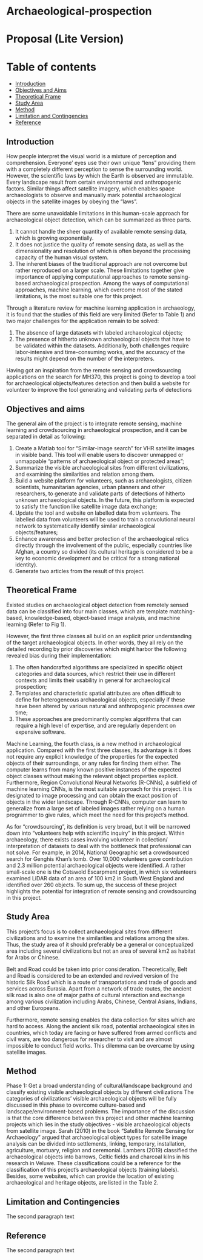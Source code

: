 # Archaeological-prospection

# Proposal (Lite Version)
# Table of contents
- [Introduction](#introduction)
- [Objectives and Aims](#paragraph1)
- [Theoretical Frame](#paragraph2)
- [Study Area](#paragraph3)
- [Method](#paragraph4)
- [Limitation and Contingencies](#paragraph5)
- [Reference](#paragraph6)

## Introduction <a name="introduction"></a>
How people interpret the visual world is a mixture of perception and comprehension. Everyone’ eyes use their own unique “lens” providing them with a completely different perception to sense the surrounding world. However, the scientific laws by which the Earth is observed are immutable. Every landscape result from certain environmental and anthropogenic factors. Similar things affect satellite imagery, which enables space archaeologists to observe and manually mark potential archaeological objects in the satellite images by obeying the “laws”.


There are some unavoidable limitations in this human-scale approach for archaeological object detection, which can be summarized as three parts. 
1. It cannot handle the sheer quantity of available remote sensing data, which is growing exponentially. 
2. It does not justice the quality of remote sensing data, as well as the dimensionality and resolution of which is often beyond the processing capacity of the human visual system. 
3. The inherent biases of the traditional approach are not overcome but rather reproduced on a larger scale. These limitations together give importance of applying computational approaches to remote sensing-based archaeological prospection. Among the ways of computational approaches, machine learning, which overcome most of the stated limitations, is the most suitable one for this project. 

Through a literature review for machine learning application in archaeology, it is found that the studies of this field are very limited (Refer to Table 1) and two major challenges for the application remain to be solved: 
1. The absence of large datasets with labeled archaeological objects; 
2. The presence of hitherto unknown archaeological objects that have to be validated within the datasets. Additionally, both challenges require labor-intensive and time-consuming works, and the accuracy of the results might depend on the number of the interpreters. 

Having got an inspiration from the remote sensing and crowdsourcing applications on the search for MH370, this project is going to develop a tool for archaeological objects/features detection and then build a website for volunteer to improve the tool generating and validating parts of detections 


## __Objectives and aims__ <a name="paragraph1"></a>
The general aim of the project is to integrate remote sensing, machine learning and crowdsourcing in archaeological prospection, and it can be separated in detail as following:
1. Create a Matlab tool for “Similar-image search” for VHR satellite images in visible band. This tool will enable users to discover unmapped or unmappable “patterns of archaeological object or protected areas”;
2. Summarize the visible archaeological sites from different civilizations, and examining the similarities and relation among them. 
3. Build a website platform for volunteers, such as archaeologists, citizen scientists, humanitarian agencies, urban planners and other researchers, to generate and validate parts of detections of hitherto unknown archaeological objects. In the future, this platform is expected to satisfy the function like satellite image data exchange;
4. Update the tool and website on labelled data from volunteers. The labelled data from volunteers will be used to train a convolutional neural network to systematically identify similar archaeological objects/features;
5. Enhance awareness and better protection of the archaeological relics directly through the involvement of the public, especially countries like Afghan, a country so divided (its cultural heritage is considered to be a key to economic development and be critical for a strong national identity).
6. Generate two articles from the result of this project.


## __Theoretical Frame__ <a name="paragraph2"></a>
Existed studies on archaeological object detection from remotely sensed data can be classified into four main classes, which are template matching-based, knowledge-based, object-based image analysis, and machine learning (Refer to Fig 1). 

However, the first three classes all build on an explicit prior understanding of the target archaeological objects. In other words, they all rely on the detailed recording by prior discoveries which might harbor the following revealed bias during their implementation: 
1. The often handcrafted algorithms are specialized in specific object categories and data sources, which restrict their use in different contexts and limits their usability in general for archaeological prospection; 
2. Templates and characteristic spatial attributes are often difficult to define for heterogeneous archaeological objects, especially if these have been altered by various natural and anthropogenic processes over time; 
3. These approaches are predominantly complex algorithms that can require a high level of expertise, and are regularly dependent on expensive software.

Machine Learning, the fourth class, is a new method in archaeological application. Compared with the first three classes, its advantage is it does not require any explicit knowledge of the properties for the expected objects of their surroundings, or any rules for finding them either. The computer learns from many known positive instances of the expected object classes without making the relevant object properties explicit. Furthermore, Region Convolutional Neural Networks (R-CNNs), a subfield of machine learning CNNs, is the most suitable approach for this project. It is designated to image processing and can obtain the exact position of objects in the wider landscape. Through R-CNNs, computer can learn to generalize from a large set of labeled images rather relying on a human programmer to give rules, which meet the need for this project’s method. 

As for “crowdsourcing”, its definition is very broad, but it will be narrowed down into “volunteers help with scientific inquiry” in this project. Within archaeology, there exists cases involving volunteer in collection/ interpretation of datasets to deal with the bottleneck that professional can not solve. For example, in 2014, National Geographic set a crowdsourced search for Genghis Khan’s tomb. Over 10,000 volunteers gave contribution and 2.3 million potential archaeological objects were identified. A rather small-scale one is the Cotswold Escarpment project, in which six volunteers examined LiDAR data of an area of 100 km2 in South West England and identified over 260 objects. To sum up, the success of these project highlights the potential for integration of remote sensing and crowdsourcing in this project.


## __Study Area__ <a name="paragraph3"></a>
This project’s focus is to collect archaeological sites from different civilizations and to examine the similarities and relations among the sites. Thus, the study area of it should preferably be a general or conceptualized area including several civilizations but not an area of several km2 as habitat for Arabs or Chinese. 

Belt and Road could be taken into prior consideration. Theoretically, Belt and Road is considered to be an extended and revived version of the historic Silk Road which is a route of transportations and trade of goods and services across Eurasia. Apart from a network of trade routes, the ancient silk road is also one of major paths of cultural interaction and exchange among various civilization including Arabs, Chinese, Central Asians, Indians, and other Europeans. 

Furthermore, remote sensing enables the data collection for sites which are hard to access. Along the ancient silk road, potential archaeological sites in countries, which today are facing or have suffered from armed conflicts and civil wars, are too dangerous for researcher to visit and are almost impossible to conduct field works. This dilemma can be overcame by using satellite images.


## __Method__ <a name="paragraph4"></a>
Phase 1: Get a broad understanding of cultural/landscape background and classify existing visible archaeological objects by different civilizations
The categories of civilizations’ visible archaeological objects will be fully discussed in this phase to overcome culture-based and landscape/environment-based problems. The importance of the discussion is that the core difference between this project and other machine learning projects which lies in the study objectives - visible archaeological objects from satellite image. Sarah (2010) in the book “Satellite Remote Sensing for Archaeology” argued that archaeological object types for satellite image analysis can be divided into settlements, linking, temporary, installation, agriculture, mortuary, religion and ceremonial. Lambers (2019) classified the archaeological objects into barrows, Celtic fields and charcoal kilns in his research in Veluwe. These classifications could be a reference for the classification of this project’s archaeological objects (training labels). Besides, some websites, which can provide the location of existing archaeological and heritage objects, are listed in the Table 2.


## __Limitation and Contingencies__ <a name="paragraph5"></a>
The second paragraph text

## Reference <a name="paragraph6"></a>
The second paragraph text
